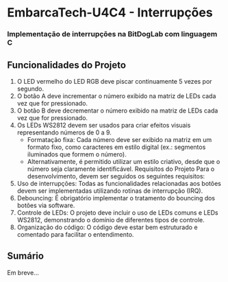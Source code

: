 # EmbarcaTech-U4C4 - Interrupções
### Implementação de interrupções na BitDogLab com linguagem C

## Funcionalidades do Projeto

1. O LED vermelho do LED RGB deve piscar continuamente 5 vezes por segundo.
2. O botão A deve incrementar o número exibido na matriz de LEDs cada vez que for pressionado.
3. O botão B deve decrementar o número exibido na matriz de LEDs cada vez que for pressionado.
4. Os LEDs WS2812 devem ser usados para criar efeitos visuais representando números de 0 a 9.
    - Formatação fixa: Cada número deve ser exibido na matriz em um formato fixo, como
    caracteres em estilo digital (ex.: segmentos iluminados que formem o número).
    - Alternativamente, é permitido utilizar um estilo criativo, desde que o número seja claramente
identificável.
Requisitos do Projeto
Para o desenvolvimento, devem ser seguidos os seguintes requisitos:
1. Uso de interrupções: Todas as funcionalidades relacionadas aos botões devem ser implementadas
utilizando rotinas de interrupção (IRQ).
2. Debouncing: É obrigatório implementar o tratamento do bouncing dos botões via software.
3. Controle de LEDs: O projeto deve incluir o uso de LEDs comuns e LEDs WS2812, demonstrando o
domínio de diferentes tipos de controle.
4. Organização do código: O código deve estar bem estruturado e comentado para facilitar o entendimento.

## Sumário
Em breve...
